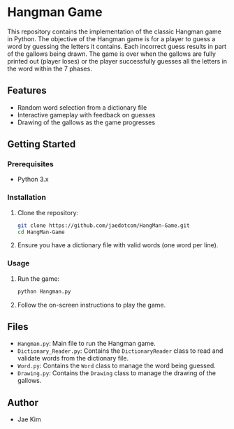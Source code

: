 # Hangman Game

This repository contains the implementation of the classic Hangman game in Python. The objective of the Hangman game is for a player to guess a word by guessing the letters it contains. Each incorrect guess results in part of the gallows being drawn. The game is over when the gallows are fully printed out (player loses) or the player successfully guesses all the letters in the word within the 7 phases.

## Features

- Random word selection from a dictionary file
- Interactive gameplay with feedback on guesses
- Drawing of the gallows as the game progresses

## Getting Started

### Prerequisites

- Python 3.x

### Installation

1. Clone the repository:

   ```sh
   git clone https://github.com/jaedotcom/HangMan-Game.git
   cd HangMan-Game
   ```

2. Ensure you have a dictionary file with valid words (one word per line).

### Usage

1. Run the game:

   ```sh
   python Hangman.py
   ```

2. Follow the on-screen instructions to play the game.

## Files

- `Hangman.py`: Main file to run the Hangman game.
- `Dictionary_Reader.py`: Contains the `DictionaryReader` class to read and validate words from the dictionary file.
- `Word.py`: Contains the `Word` class to manage the word being guessed.
- `Drawing.py`: Contains the `Drawing` class to manage the drawing of the gallows.

## Author

- Jae Kim
